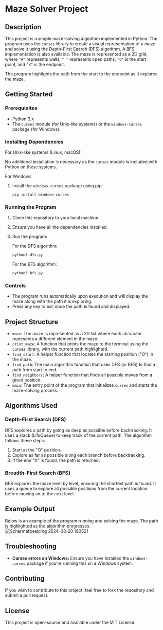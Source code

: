 # Maze Solver Project

## Description

This project is a simple maze-solving algorithm implemented in Python. The program uses the `curses` library to create a visual representation of a maze and solve it using the Depth-First Search (DFS) algorithm. A BFS implementation is also available. The maze is represented as a 2D grid, where `"#"` represents walls, `" "` represents open paths, `"O"` is the start point, and `"X"` is the endpoint.

The program highlights the path from the start to the endpoint as it explores the maze.

## Getting Started

### Prerequisites

- Python 3.x
- The `curses` module (for Unix-like systems) or the `windows-curses` package (for Windows).

### Installing Dependencies

For Unix-like systems (Linux, macOS):

No additional installation is necessary as the `curses` module is included with Python on these systems.

For Windows:

1. Install the `windows-curses` package using pip:
    ```bash
    pip install windows-curses
    ```

### Running the Program

1. Clone this repository to your local machine.
2. Ensure you have all the dependencies installed.
3. Run the program:

    For the DFS algorithm:
    ```bash
    python3 dfs.py
    ```

    For the BFS algorithm:
    ```bash
    python3 bfs.py
    ```

### Controls

- The program runs automatically upon execution and will display the maze along with the path it is exploring.
- Press any key to exit once the path is found and displayed.

## Project Structure

- `maze`: The maze is represented as a 2D list where each character represents a different element in the maze.
- `print_maze`: A function that prints the maze to the terminal using the `curses` library, with the current path highlighted.
- `find_start`: A helper function that locates the starting position ("O") in the maze.
- `find_path`: The main algorithm function that uses DFS (or BFS) to find a path from start to end.
- `find_neighbors`: A helper function that finds all possible moves from a given position.
- `main`: The entry point of the program that initializes `curses` and starts the maze-solving process.

## Algorithms Used

### Depth-First Search (DFS)

DFS explores a path by going as deep as possible before backtracking. It uses a stack (LifoQueue) to keep track of the current path. The algorithm follows these steps:
1. Start at the "O" position.
2. Explore as far as possible along each branch before backtracking.
3. If the end "X" is found, the path is returned.

### Breadth-First Search (BFS)

BFS explores the maze level by level, ensuring the shortest path is found. It uses a queue to explore all possible positions from the current location before moving on to the next level.

## Example Output

Below is an example of the program running and solving the maze. The path is highlighted as the algorithm progresses.
![Schermafbeelding 2024-08-20 190531](https://github.com/user-attachments/assets/59507738-cab3-4833-8771-dafec78c868f)


## Troubleshooting

- **Curses errors on Windows:** Ensure you have installed the `windows-curses` package if you're running this on a Windows system.

## Contributing

If you wish to contribute to this project, feel free to fork the repository and submit a pull request.

## License

This project is open-source and available under the MIT License.
